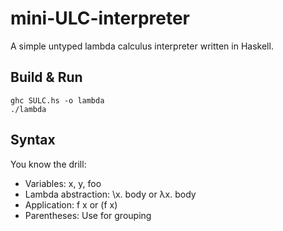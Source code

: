 # mini-ULC-interpreter
A simple untyped lambda calculus interpreter written in Haskell.
## Build & Run
```
ghc SULC.hs -o lambda
./lambda
```
## Syntax
You know the drill:
- Variables: x, y, foo
- Lambda abstraction: \x. body or λx. body
- Application: f x or (f x)
- Parentheses: Use for grouping

